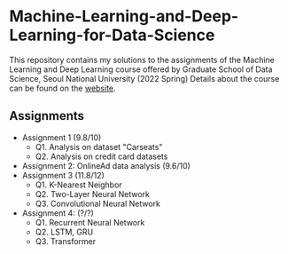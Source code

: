# Machine-Learning-and-Deep-Learning-for-Data-Science
This repository contains my solutions to the assignments of the Machine Learning and Deep Learning course offered by Graduate School of Data Science, Seoul National University (2022 Spring) Details about the course can be found on the [website](http://viplab.snu.ac.kr/viplab/courses/mldl1_2022_1/index.html).

## Assignments
- Assignment 1 (9.8/10)
  - Q1. Analysis on dataset "Carseats"
  - Q2. Analysis on credit card datasets  
- Assignment 2: OnlineAd data analysis (9.6/10)
- Assignment 3 (11.8/12)
  - Q1. K-Nearest Neighbor
  - Q2. Two-Layer Neural Network
  - Q3. Convolutional Neural Network
- Assignment 4: (?/?)
  - Q1. Recurrent Neural Network
  - Q2. LSTM, GRU
  - Q3. Transformer  
  


